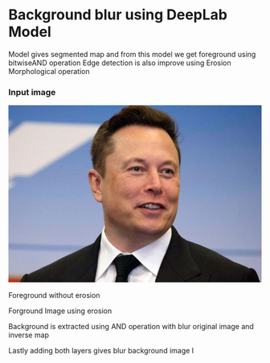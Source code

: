 # Background blur using DeepLab Model

Model gives segmented map and from this model we get foreground using bitwiseAND operation
Edge detection is also improve using Erosion Morphological operation 
### Input image
![](images/1.JPG)


Foreground without erosion 
 








Forground Image using erosion

 
Background is extracted using AND operation with blur original image and inverse map 

 
Lastly adding both layers gives blur background image                            I
  
